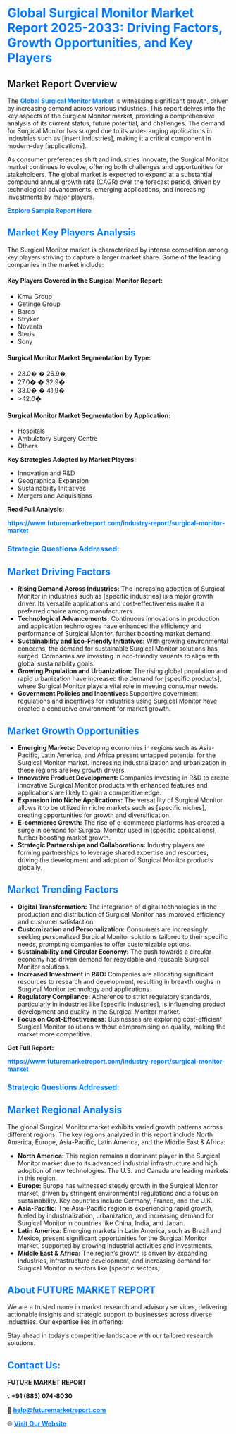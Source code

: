 <h1 style="color: #007BFF;">Global Surgical Monitor Market Report 2025-2033: Driving Factors, Growth Opportunities, and Key Players</h1>

<section id="overview">
<h2>Market Report Overview</h2>
<p>The <a href="https://www.futuremarketreport.com/industry-report/surgical-monitor-market" style="color: #007BFF; text-decoration: none;"><strong>Global Surgical Monitor Market</strong></a> is witnessing significant growth, driven by increasing demand across various industries. This report delves into the key aspects of the Surgical Monitor market, providing a comprehensive analysis of its current status, future potential, and challenges. The demand for Surgical Monitor has surged due to its wide-ranging applications in industries such as [insert industries], making it a critical component in modern-day [applications].</p>
<p>As consumer preferences shift and industries innovate, the Surgical Monitor market continues to evolve, offering both challenges and opportunities for stakeholders. The global market is expected to expand at a substantial compound annual growth rate (CAGR) over the forecast period, driven by technological advancements, emerging applications, and increasing investments by major players.</p>
</section>

<section id="overview">
<p><a href="https://www.futuremarketreport.com/request-sample/reportId=64563" style="color: #007BFF; text-decoration: none;"><strong>Explore Sample Report Here</strong></a></p>
</section>

<section id="key-players">
<h2 style="color: #007BFF;">Market Key Players Analysis</h2>
<p>The Surgical Monitor market is characterized by intense competition among key players striving to capture a larger market share. Some of the leading companies in the market include:</p>
<h4>Key Players Covered in the Surgical Monitor Report:</h4>
<ul><li>Kmw Group</li><li>Getinge Group</li><li>Barco</li><li>Stryker</li><li>Novanta</li><li>Steris</li><li>Sony</li></ul>
<h4>Surgical Monitor Market Segmentation by Type:</h4>
<ul><li>23.0� � 26.9�</li><li>27.0� � 32.9�</li><li>33.0� � 41.9�</li><li>&gt;42.0�</li></ul>

<h4>Surgical Monitor Market Segmentation by Application:</h4>
<ul><li>Hospitals</li><li>Ambulatory Surgery Centre</li><li>Others</li></ul>
<p><strong>Key Strategies Adopted by Market Players:</strong></p>
<ul>
<li>Innovation and R&D</li>
<li>Geographical Expansion</li>
<li>Sustainability Initiatives</li>
<li>Mergers and Acquisitions</li>
</ul>
</section>

<section>
<p><strong>Read Full Analysis: </strong></p><a href="https://www.futuremarketreport.com/industry-report/surgical-monitor-market" style="color: #007BFF; text-decoration: none;"><strong>https://www.futuremarketreport.com/industry-report/surgical-monitor-market</strong></a>
<h3 style="color: #007BFF;">Strategic Questions Addressed:</h3>
</section>

<section id="driving-factors">
<h2 style="color: #007BFF;">Market Driving Factors</h2>
<ul>
<li><strong>Rising Demand Across Industries:</strong> The increasing adoption of Surgical Monitor in industries such as [specific industries] is a major growth driver. Its versatile applications and cost-effectiveness make it a preferred choice among manufacturers.</li>
<li><strong>Technological Advancements:</strong> Continuous innovations in production and application technologies have enhanced the efficiency and performance of Surgical Monitor, further boosting market demand.</li>
<li><strong>Sustainability and Eco-Friendly Initiatives:</strong> With growing environmental concerns, the demand for sustainable Surgical Monitor solutions has surged. Companies are investing in eco-friendly variants to align with global sustainability goals.</li>
<li><strong>Growing Population and Urbanization:</strong> The rising global population and rapid urbanization have increased the demand for [specific products], where Surgical Monitor plays a vital role in meeting consumer needs.</li>
<li><strong>Government Policies and Incentives:</strong> Supportive government regulations and incentives for industries using Surgical Monitor have created a conducive environment for market growth.</li>
</ul>
</section>

<section id="growth-opportunities">
<h2 style="color: #007BFF;">Market Growth Opportunities</h2>
<ul>
<li><strong>Emerging Markets:</strong> Developing economies in regions such as Asia-Pacific, Latin America, and Africa present untapped potential for the Surgical Monitor market. Increasing industrialization and urbanization in these regions are key growth drivers.</li>
<li><strong>Innovative Product Development:</strong> Companies investing in R&D to create innovative Surgical Monitor products with enhanced features and applications are likely to gain a competitive edge.</li>
<li><strong>Expansion into Niche Applications:</strong> The versatility of Surgical Monitor allows it to be utilized in niche markets such as [specific niches], creating opportunities for growth and diversification.</li>
<li><strong>E-commerce Growth:</strong> The rise of e-commerce platforms has created a surge in demand for Surgical Monitor used in [specific applications], further boosting market growth.</li>
<li><strong>Strategic Partnerships and Collaborations:</strong> Industry players are forming partnerships to leverage shared expertise and resources, driving the development and adoption of Surgical Monitor products globally.</li>
</ul>
</section>

<section id="trending-factors">
<h2 style="color: #007BFF;">Market Trending Factors</h2>
<ul>
<li><strong>Digital Transformation:</strong> The integration of digital technologies in the production and distribution of Surgical Monitor has improved efficiency and customer satisfaction.</li>
<li><strong>Customization and Personalization:</strong> Consumers are increasingly seeking personalized Surgical Monitor solutions tailored to their specific needs, prompting companies to offer customizable options.</li>
<li><strong>Sustainability and Circular Economy:</strong> The push towards a circular economy has driven demand for recyclable and reusable Surgical Monitor solutions.</li>
<li><strong>Increased Investment in R&D:</strong> Companies are allocating significant resources to research and development, resulting in breakthroughs in Surgical Monitor technology and applications.</li>
<li><strong>Regulatory Compliance:</strong> Adherence to strict regulatory standards, particularly in industries like [specific industries], is influencing product development and quality in the Surgical Monitor market.</li>
<li><strong>Focus on Cost-Effectiveness:</strong> Businesses are exploring cost-efficient Surgical Monitor solutions without compromising on quality, making the market more competitive.</li>
</ul>
</section>

<section>
<p><strong>Get Full Report: </strong></p><a href="https://www.futuremarketreport.com/industry-report/surgical-monitor-market" style="color: #007BFF; text-decoration: none;"><strong>https://www.futuremarketreport.com/industry-report/surgical-monitor-market</strong></a>
<h3 style="color: #007BFF;">Strategic Questions Addressed:</h3>
</section>


<section id="regional-analysis">
<h2 style="color: #007BFF;">Market Regional Analysis</h2>
<p>The global Surgical Monitor market exhibits varied growth patterns across different regions. The key regions analyzed in this report include North America, Europe, Asia-Pacific, Latin America, and the Middle East & Africa:</p>
<ul>
<li><strong>North America:</strong> This region remains a dominant player in the Surgical Monitor market due to its advanced industrial infrastructure and high adoption of new technologies. The U.S. and Canada are leading markets in this region.</li>
<li><strong>Europe:</strong> Europe has witnessed steady growth in the Surgical Monitor market, driven by stringent environmental regulations and a focus on sustainability. Key countries include Germany, France, and the U.K.</li>
<li><strong>Asia-Pacific:</strong> The Asia-Pacific region is experiencing rapid growth, fueled by industrialization, urbanization, and increasing demand for Surgical Monitor in countries like China, India, and Japan.</li>
<li><strong>Latin America:</strong> Emerging markets in Latin America, such as Brazil and Mexico, present significant opportunities for the Surgical Monitor market, supported by growing industrial activities and investments.</li>
<li><strong>Middle East & Africa:</strong> The region’s growth is driven by expanding industries, infrastructure development, and increasing demand for Surgical Monitor in sectors like [specific sectors].</li>
</ul>
</section>

<footer>
<h2 style="color: #007BFF;">About FUTURE MARKET REPORT</h2>
<p>We are a trusted name in market research and advisory services, delivering actionable insights and strategic support to businesses across diverse industries. Our expertise lies in offering:</p>

<p>Stay ahead in today’s competitive landscape with our tailored research solutions.</p>

<h2 style="color: #007BFF;">Contact Us:</h2>
<p><strong>FUTURE MARKET REPORT</strong></p>
<p>📞 <strong>+91 (883) 074-8030</strong></p>
<p>📧 <strong><a href="mailto:help@futuremarketreport.com" style="color: #007BFF;">help@futuremarketreport.com</a></strong></p>
<p>🌐 <strong><a href="https://www.futuremarketreport.com/" style="color: #007BFF;">Visit Our Website</a></strong></p>
</footer>